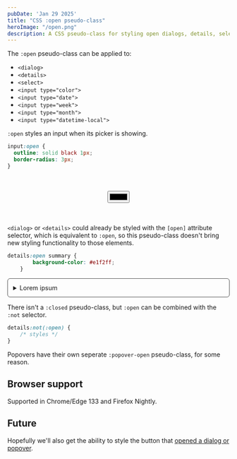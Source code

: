 ```yaml
---
pubDate: 'Jan 29 2025'
title: "CSS :open pseudo-class"
heroImage: "/open.png"
description: A CSS pseudo-class for styling open dialogs, details, selects, and inputs.
---
```


The `:open` pseudo-class can be applied to:

- `<dialog>`
- `<details>`
- `<select>`
- `<input type="color">`
- `<input type="date">`
- `<input type="week">`
- `<input type="month">`
- `<input type="datetime-local">`

`:open` styles an input when its picker is showing.

```css
input:open {
  outline: solid black 1px;
  border-radius: 3px;
}
```

<div>
<template shadowrootmode="open">
<style>
    input:open {
  outline: solid black 1px;
  border-radius: 3px;
}
div {
    display: flex;
    gap: 24px;
    margin-block: 48px;
    place-content: center;
    place-items: center;
}
</style>
<div>
<input type="color">
<!-- <input type="date"> -->
</div>
</template>
</div>

`<dialog>` or `<details>` could already be styled with the `[open]` attribute selector, which is equivalent to `:open`, so this pseudo-class doesn't bring new styling functionality to those elements.

```css
details:open summary {
        background-color: #e1f2ff;
    }
```

<div>
<template shadowrootmode="open">
<style>
    details {
        border-radius: 6px;
        overflow: hidden;
        border: solid 1px rgb(74, 74, 74);
    }
    details:open::details-content {
        padding: 12px;
    }
    summary {
        padding: 12px;
        user-select: none;
        /* background-color: rgb(240,240,240); */
    }
    details:open summary {
        background-color: #e1f2ff;
    }
</style>
<details>
<summary>Lorem ipsum</summary>
Lorem ipsum dolor sit amet consectetur, adipisicing elit. Laboriosam, animi?
</details>
</template>
</div>

There isn't a `:closed` pseudo-class, but `:open` can be combined with the `:not` selector.

```css
details:not(:open) {
    /* styles */
}
```

Popovers have their own seperate `:popover-open` pseudo-class, for some reason.

## Browser support

Supported in Chrome/Edge 133 and Firefox Nightly.

## Future

Hopefully we'll also get the ability to style the button that [opened a dialog or popover](https://github.com/openui/open-ui/issues/622).
